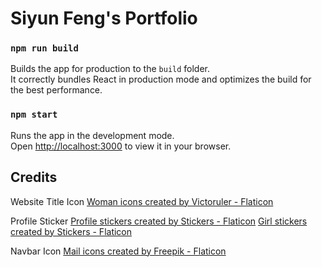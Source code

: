 # Siyun Feng's Portfolio

### `npm run build`

Builds the app for production to the `build` folder.\
It correctly bundles React in production mode and optimizes the build for the best performance.

### `npm start`

Runs the app in the development mode.\
Open [http://localhost:3000](http://localhost:3000) to view it in your browser.

## Credits

Website Title Icon
<a href="https://www.flaticon.com/free-icons/woman" title="woman icons">Woman icons created by Victoruler - Flaticon</a>

Profile Sticker
<a href="https://www.flaticon.com/free-stickers/profile" title="profile stickers">Profile stickers created by Stickers - Flaticon</a>
<a href="https://www.flaticon.com/free-stickers/girl" title="girl stickers">Girl stickers created by Stickers - Flaticon</a>

Navbar Icon
<a href="https://www.flaticon.com/free-icons/mail" title="mail icons">Mail icons created by Freepik - Flaticon</a>
